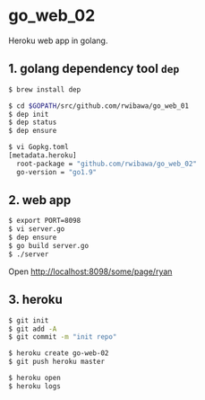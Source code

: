 # go_web_02
Heroku web app in golang.

## 1. golang dependency tool `dep`
```bash
$ brew install dep

$ cd $GOPATH/src/github.com/rwibawa/go_web_01
$ dep init
$ dep status
$ dep ensure

$ vi Gopkg.toml
[metadata.heroku]
  root-package = "github.com/rwibawa/go_web_02"
  go-version = "go1.9"
```

## 2. web app
```bash
$ export PORT=8098
$ vi server.go
$ dep ensure
$ go build server.go
$ ./server
```

Open [http://localhost:8098/some/page/ryan](http://localhost:8098/some/page/ryan)

## 3. heroku
```bash
$ git init
$ git add -A
$ git commit -m "init repo"

$ heroku create go-web-02
$ git push heroku master

$ heroku open
$ heroku logs
```


